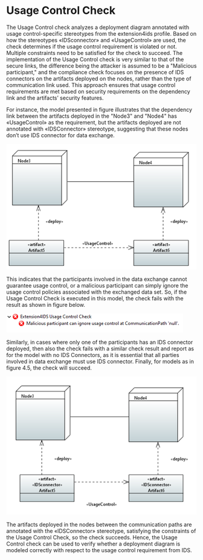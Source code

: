 # Usage Control Check
The Usage Control check analyzes a deployment diagram annotated with usage control-specific
stereotypes from the extension4ids profile. Based on how the stereotypes «IDSconnector» and
«UsageControl» are used, the check determines if the usage control requirement is violated or
not. Multiple constraints need to be satisfied for the check to succeed. The implementation
of the Usage Control check is very similar to that of the secure links, the difference being the
attacker is assumed to be a "Malicious participant," and the compliance check focuses on the
presence of IDS connectors on the artifacts deployed on the nodes, rather than the type of communication link used. This approach ensures that usage control requirements are met based
on security requirements on the dependency link and the artifacts’ security features.

For instance, the model presented in figure illustrates that the dependency
link between the artifacts deployed in the "Node3" and "Node4" has «UsageControl» as
the requirement, but the artifacts deployed are not annotated with «IDSConnector» stereotype,
suggesting that these nodes don’t use IDS connector for data exchange. 

![no-ids-connectors](./usage-control-check-incorrect/usage_control_no_ids_connector.png)

This indicates that the participants involved in the data exchange cannot guarantee usage control, or a malicious participant
can simply ignore the usage control policies associated with the exchanged data set.
So, if the Usage Control Check is executed in this model, the check fails with the result as
shown in figure below.

![no-ids-connectors-result](./usage-control-check-incorrect/uc-no-ids-result.png)



Similarly, in cases where only one of the participants has an IDS connector deployed, then also the check fails with a similar check result and report as for the model with
no IDS Connectors, as it is essential that all parties involved in data exchange must use IDS
connector. Finally, for models as in figure 4.5, the check will succeed.

![no-ids-connectors-result](./usage-control-check-corrrect/usage_control_check_success.png)

The artifacts deployed in the nodes between the communication paths are
annotated with the «IDSConnector» stereotype, satisfying the constraints of the Usage Control
Check, so the check succeeds. Hence, the Usage Control check can be used to verify whether a
deployment diagram is modeled correctly with respect to the usage control requirement from
IDS. 